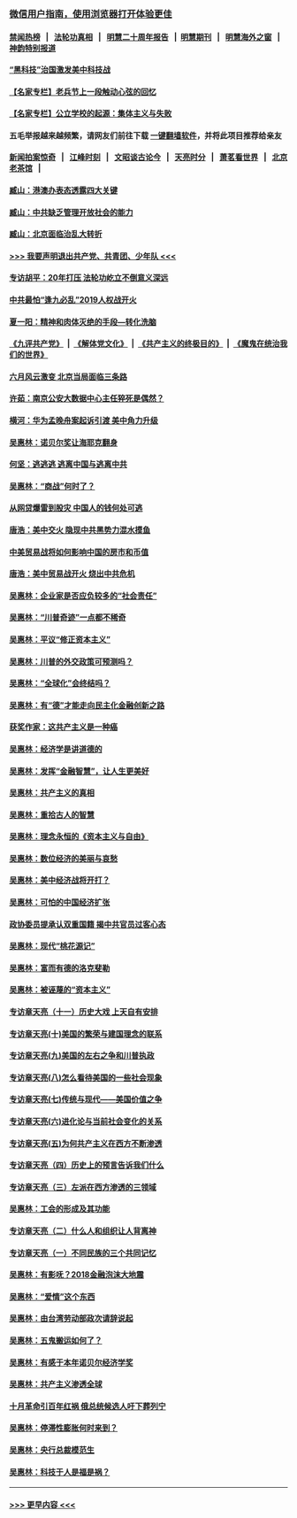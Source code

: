### [微信用户指南，使用浏览器打开体验更佳](https://github.com/gfw-breaker/banned-news1/blob/master/indexes/wechat-guide.md?t=0)
#### [禁闻热榜](热点新闻.md?t=0)  &nbsp;&nbsp;|&nbsp;&nbsp; [法轮功真相](https://github.com/gfw-breaker/truth/blob/master/README.md?t=0) &nbsp;&nbsp;|&nbsp;&nbsp; [明慧二十周年报告](https://github.com/gfw-breaker/mh-reports/blob/master/README.md?t=0) &nbsp;&nbsp;|&nbsp;&nbsp;[明慧期刊](https://github.com/gfw-breaker/mh-qikan) &nbsp;&nbsp;|&nbsp;&nbsp; [明慧海外之窗](https://github.com/gfw-breaker/mh-news/blob/master/README.md?t=0) &nbsp;&nbsp;|&nbsp;&nbsp; [神韵特别报道](https://github.com/gfw-breaker/mh-news/blob/master/shenyun.md?t=0)
#### [“黑科技”治国激发美中科技战](../pages/nsc423/n11638056.md?t=02030944) 
#### [【名家专栏】老兵节上一段触动心弦的回忆](../pages/nsc423/n11646016.md?t=02030944) 
#### [【名家专栏】公立学校的起源：集体主义与失败](../pages/nsc423/n11601833.md?t=02030944) 
#### 五毛举报越来越频繁，请网友们前往下载 [一键翻墙软件](https://github.com/gfw-breaker/ssr-accounts)，并将此项目推荐给亲友
#### [新闻拍案惊奇](https://github.com/gfw-breaker/banned-news1/blob/master/pages/link4.md) &nbsp;&nbsp;|&nbsp;&nbsp; [江峰时刻](https://github.com/gfw-breaker/banned-news1/blob/master/pages/link4.md) &nbsp;&nbsp;|&nbsp;&nbsp; [文昭谈古论今](https://github.com/gfw-breaker/banned-news1/blob/master/pages/link4.md) &nbsp;&nbsp;|&nbsp;&nbsp; [天亮时分](https://github.com/gfw-breaker/banned-news1/blob/master/pages/link4.md) &nbsp;&nbsp;|&nbsp;&nbsp; [萧茗看世界](https://github.com/gfw-breaker/banned-news1/blob/master/pages/link4.md) &nbsp;&nbsp;|&nbsp;&nbsp; [北京老茶馆](https://github.com/gfw-breaker/banned-news1/blob/master/pages/link4.md) &nbsp;&nbsp;|&nbsp;&nbsp; 
#### [臧山：港澳办表态透露四大关键](../pages/nsc423/n11421628.md?t=02030944) 
#### [臧山：中共缺乏管理开放社会的能力](../pages/nsc423/n11407457.md?t=02030944) 
#### [臧山：北京面临治乱大转折](../pages/nsc423/n11406895.md?t=02030944) 
#### [>>> 我要声明退出共产党、共青团、少年队 <<<](https://github.com/begood0513/goodnews/blob/master/quit/letter.md) 
#### [专访胡平：20年打压 法轮功屹立不倒意义深远](../pages/nsc423/n11398800.md?t=02030944) 
#### [中共最怕“逢九必乱”2019人权战开火](../pages/nsc423/n11385248.md?t=02030944) 
#### [夏一阳：精神和肉体灭绝的手段—转化洗脑](../pages/nsc423/n11368250.md?t=02030944) 
#### [《九评共产党》](https://github.com/begood0513/9ping.md/blob/master/README.md) &nbsp;|&nbsp; [《解体党文化》](../../../../jtdwh.md/blob/master/README.md)  &nbsp;|&nbsp; [《共产主义的终极目的》](../../../../gczydzjmd.md/blob/master/README.md) &nbsp;|&nbsp; [《魔鬼在统治我们的世界》](../../../../mgztzwmdsj.md/blob/master/README.md) 
#### [六月风云激变 北京当局面临三条路](../pages/nsc423/n11313668.md?t=02030944) 
#### [许茹：南京公安大数据中心主任猝死是偶然？](../pages/nsc423/n11064744.md?t=02030944) 
#### [横河：华为孟晚舟案起诉引渡 美中角力升级](../pages/nsc423/n11027230.md?t=02030944) 
#### [吴惠林：诺贝尔奖让海耶克翻身](../pages/nsc423/n10890049.md?t=02030944) 
#### [何坚：逃逃逃 逃离中国与逃离中共](../pages/nsc423/n10592891.md?t=02030944) 
#### [吴惠林：“商战”何时了？](../pages/nsc423/n10573558.md?t=02030944) 
#### [从网贷爆雷到股灾 中国人的钱何处可逃](../pages/nsc423/n10572800.md?t=02030944) 
#### [唐浩：美中交火 隐现中共黑势力混水摸鱼](../pages/nsc423/n10544040.md?t=02030944) 
#### [中美贸易战将如何影响中国的房市和币值](../pages/nsc423/n10543697.md?t=02030944) 
#### [唐浩：美中贸易战开火 烧出中共危机](../pages/nsc423/n10540126.md?t=02030944) 
#### [吴惠林：企业家是否应负较多的“社会责任”](../pages/nsc423/n10535022.md?t=02030944) 
#### [吴惠林：“川普奇迹”一点都不稀奇](../pages/nsc423/n10512808.md?t=02030944) 
#### [吴惠林：平议“修正资本主义”](../pages/nsc423/n10495724.md?t=02030944) 
#### [吴惠林：川普的外交政策可预测吗？](../pages/nsc423/n10462387.md?t=02030944) 
#### [吴惠林：“全球化”会终结吗？](../pages/nsc423/n10452838.md?t=02030944) 
#### [吴惠林：有“德”才能走向民主化金融创新之路](../pages/nsc423/n10432292.md?t=02030944) 
#### [获奖作家：这共产主义是一种癌](../pages/nsc423/n10431541.md?t=02030944) 
#### [吴惠林：经济学是讲道德的](../pages/nsc423/n10398014.md?t=02030944) 
#### [吴惠林：发挥“金融智慧”，让人生更美好](../pages/nsc423/n10375019.md?t=02030944) 
#### [吴惠林：共产主义的真相](../pages/nsc423/n10351394.md?t=02030944) 
#### [吴惠林：重拾古人的智慧](../pages/nsc423/n10337691.md?t=02030944) 
#### [吴惠林：理念永恒的《资本主义与自由》](../pages/nsc423/n10316274.md?t=02030944) 
#### [吴惠林：数位经济的美丽与哀愁](../pages/nsc423/n10292946.md?t=02030944) 
#### [吴惠林：美中经济战将开打？](../pages/nsc423/n10258825.md?t=02030944) 
#### [吴惠林：可怕的中国经济扩张](../pages/nsc423/n10219147.md?t=02030944) 
#### [政协委员提承认双重国籍 揭中共官员过客心态](../pages/nsc423/n10208809.md?t=02030944) 
#### [吴惠林：现代“桃花源记”](../pages/nsc423/n10185234.md?t=02030944) 
#### [吴惠林：富而有德的洛克斐勒](../pages/nsc423/n10142264.md?t=02030944) 
#### [吴惠林：被诬蔑的“资本主义”](../pages/nsc423/n10124816.md?t=02030944) 
#### [专访章天亮（十一）历史大戏 上天自有安排](../pages/nsc423/n10094905.md?t=02030944) 
#### [专访章天亮(十)美国的繁荣与建国理念的联系](../pages/nsc423/n10094899.md?t=02030944) 
#### [专访章天亮(九)美国的左右之争和川普执政](../pages/nsc423/n10094889.md?t=02030944) 
#### [专访章天亮(八)怎么看待美国的一些社会现象](../pages/nsc423/n10094857.md?t=02030944) 
#### [专访章天亮(七)传统与现代——美国价值之争](../pages/nsc423/n10093140.md?t=02030944) 
#### [专访章天亮(六)进化论与当前社会变化的关系](../pages/nsc423/n10092036.md?t=02030944) 
#### [专访章天亮(五)为何共产主义在西方不断渗透](../pages/nsc423/n10083620.md?t=02030944) 
#### [专访章天亮（四）历史上的预言告诉我们什么](../pages/nsc423/n10083606.md?t=02030944) 
#### [专访章天亮（三）左派在西方渗透的三领域](../pages/nsc423/n10081115.md?t=02030944) 
#### [吴惠林：工会的形成及其功能](../pages/nsc423/n10080633.md?t=02030944) 
#### [专访章天亮（二）什么人和组织让人背离神](../pages/nsc423/n10076637.md?t=02030944) 
#### [专访章天亮（一）不同民族的三个共同记忆](../pages/nsc423/n10074188.md?t=02030944) 
#### [吴惠林：有影呒？2018金融泡沫大地震](../pages/nsc423/n10040534.md?t=02030944) 
#### [吴惠林：“爱情”这个东西](../pages/nsc423/n10019423.md?t=02030944) 
#### [吴惠林：由台湾劳动部政次请辞说起](../pages/nsc423/n9979679.md?t=02030944) 
#### [吴惠林：五鬼搬运如何了？](../pages/nsc423/n9925338.md?t=02030944) 
#### [吴惠林：有感于本年诺贝尔经济学奖](../pages/nsc423/n9871883.md?t=02030944) 
#### [吴惠林：共产主义渗透全球](../pages/nsc423/n9812748.md?t=02030944) 
#### [十月革命引百年红祸 俄总统候选人吁下葬列宁](../pages/nsc423/n9810182.md?t=02030944) 
#### [吴惠林：停滞性膨胀何时来到？](../pages/nsc423/n9764136.md?t=02030944) 
#### [吴惠林：央行总裁模范生](../pages/nsc423/n9728134.md?t=02030944) 
#### [吴惠林：科技于人是福是祸？](../pages/nsc423/n9672982.md?t=02030944) 

----
#### [ >>> 更早内容 <<< ](../indexes/nsc423-earlier.md)
